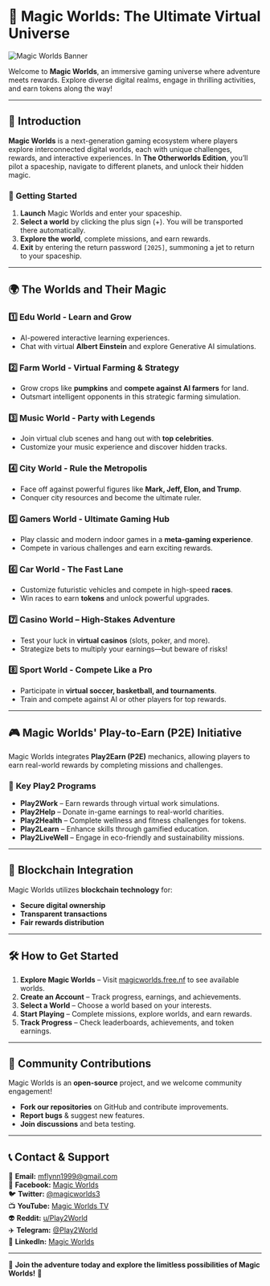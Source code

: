 # 🌌 Magic Worlds: The Ultimate Virtual Universe

![Magic Worlds Banner](https://your-image-url.com/banner.png)

Welcome to **Magic Worlds**, an immersive gaming universe where adventure meets rewards. Explore diverse digital realms, engage in thrilling activities, and earn tokens along the way!

---

## 🚀 Introduction

**Magic Worlds** is a next-generation gaming ecosystem where players explore interconnected digital worlds, each with unique challenges, rewards, and interactive experiences. In **The Otherworlds Edition**, you’ll pilot a spaceship, navigate to different planets, and unlock their hidden magic.

### 🌟 Getting Started
1. **Launch** Magic Worlds and enter your spaceship.
2. **Select a world** by clicking the plus sign (+). You will be transported there automatically.
3. **Explore the world**, complete missions, and earn rewards.
4. **Exit** by entering the return password `[2025]`, summoning a jet to return to your spaceship.

---

## 🌍 The Worlds and Their Magic

### 1️⃣ **Edu World - Learn and Grow**
   - AI-powered interactive learning experiences.
   - Chat with virtual **Albert Einstein** and explore Generative AI simulations.

### 2️⃣ **Farm World - Virtual Farming & Strategy**
   - Grow crops like **pumpkins** and **compete against AI farmers** for land.
   - Outsmart intelligent opponents in this strategic farming simulation.

### 3️⃣ **Music World - Party with Legends**
   - Join virtual club scenes and hang out with **top celebrities**.
   - Customize your music experience and discover hidden tracks.

### 4️⃣ **City World - Rule the Metropolis**
   - Face off against powerful figures like **Mark, Jeff, Elon, and Trump**.
   - Conquer city resources and become the ultimate ruler.

### 5️⃣ **Gamers World - Ultimate Gaming Hub**
   - Play classic and modern indoor games in a **meta-gaming experience**.
   - Compete in various challenges and earn exciting rewards.

### 6️⃣ **Car World - The Fast Lane**
   - Customize futuristic vehicles and compete in high-speed **races**.
   - Win races to earn **tokens** and unlock powerful upgrades.

### 7️⃣ **Casino World – High-Stakes Adventure**
   - Test your luck in **virtual casinos** (slots, poker, and more).
   - Strategize bets to multiply your earnings—but beware of risks!

### 8️⃣ **Sport World - Compete Like a Pro**
   - Participate in **virtual soccer, basketball, and tournaments**.
   - Train and compete against AI or other players for top rewards.

---

## 🎮 Magic Worlds' Play-to-Earn (P2E) Initiative
Magic Worlds integrates **Play2Earn (P2E)** mechanics, allowing players to earn real-world rewards by completing missions and challenges.

### 🔑 **Key Play2 Programs**
- **Play2Work** – Earn rewards through virtual work simulations.
- **Play2Help** – Donate in-game earnings to real-world charities.
- **Play2Health** – Complete wellness and fitness challenges for tokens.
- **Play2Learn** – Enhance skills through gamified education.
- **Play2LiveWell** – Engage in eco-friendly and sustainability missions.

---

## 🔗 Blockchain Integration
Magic Worlds utilizes **blockchain technology** for:
- **Secure digital ownership**
- **Transparent transactions**
- **Fair rewards distribution**

---

## 🛠 How to Get Started
1. **Explore Magic Worlds** – Visit [magicworlds.free.nf](https://magicworlds.free.nf) to see available worlds.
2. **Create an Account** – Track progress, earnings, and achievements.
3. **Select a World** – Choose a world based on your interests.
4. **Start Playing** – Complete missions, explore worlds, and earn rewards.
5. **Track Progress** – Check leaderboards, achievements, and token earnings.

---

## 🤝 Community Contributions
Magic Worlds is an **open-source** project, and we welcome community engagement!
- **Fork our repositories** on GitHub and contribute improvements.
- **Report bugs** & suggest new features.
- **Join discussions** and beta testing.

---

## 📞 Contact & Support
📧 **Email:** mflynn1999@gmail.com  
📘 **Facebook:** [Magic Worlds](https://www.facebook.com/MagikWorlds)  
🐦 **Twitter:** [@magicworlds3](https://x.com/magicworlds3)  
📺 **YouTube:** [Magic Worlds TV](https://youtube.com/@magicworldstv?si=FHtkbuWJh5aYKmQy)  
👽 **Reddit:** [u/Play2World](https://www.reddit.com/user/Play2World/)  
✈️ **Telegram:** [@Play2World](https://t.me/Play2World)  
🔗 **LinkedIn:** [Magic Worlds](https://www.linkedin.com/company/magic-worlds/)

---

🌟 **Join the adventure today and explore the limitless possibilities of Magic Worlds!** 🚀
